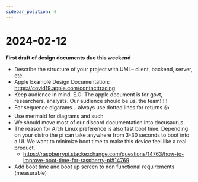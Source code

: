 ```yaml
---
sidebar_position: 4
---
```


# 2024-02-12

**First draft of design documents due this weekend**

- Describe the structure of your project with UML– client, backend, server, etc.
- Apple Example Design Documentation: https://covid19.apple.com/contacttracing
- Keep audience in mind. E.G: The apple document is for govt, researchers, analysts. Our audience should be us, the team!!!!!
- For sequence digarams... always use dotted lines for returns 👍 
- Use mermaid for diagrams and such
- We should move most of our discord documentation into docusaurus.
- The reason for Arch Linux preference is also fast boot time. Depending on your distro the pi can take anywhere from 3-30 seconds to boot into a UI. We want to minimize boot time to make this device feel like a real product.
  - https://raspberrypi.stackexchange.com/questions/14763/how-to-improve-boot-time-for-raspberry-pi#14769
- Add boot time and boot up screen to non functional requirements (measurable)